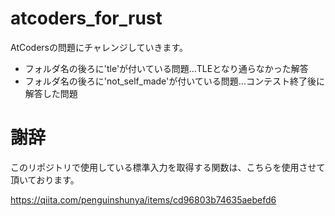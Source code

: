 # atcoders_for_rust
AtCodersの問題にチャレンジしていきます。
- フォルダ名の後ろに'tle'が付いている問題...TLEとなり通らなかった解答
- フォルダ名の後ろに'not_self_made'が付いている問題...コンテスト終了後に解答した問題

# 謝辞
このリポジトリで使用している標準入力を取得する関数は、こちらを使用させて頂いております。

https://qiita.com/penguinshunya/items/cd96803b74635aebefd6
